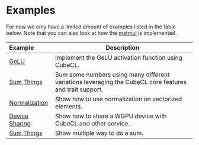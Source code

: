# Examples

For now we only have a limited amount of examples listed in the table below. Note that you can also
look at how the [matmul](https://github.com/tracel-ai/cubecl/tree/main/crates/cubecl-matmul) is
implemented.

| Example                                                                               | Description                                                                                             |
| :------------------------------------------------------------------------------------ | ------------------------------------------------------------------------------------------------------- |
| [GeLU](https://github.com/tracel-ai/cubecl/tree/main/examples/gelu)                   | Implement the GeLU activation function using CubeCL.                                                     |
| [Sum Things](https://github.com/tracel-ai/cubecl/tree/main/examples/sum_things)       | Sum some numbers using many different variations leveraging the CubeCL core features and trait support.                 |
| [Normalization](https://github.com/tracel-ai/cubecl/tree/main/examples/normalization) | Show how to use normalization on vectorized elements.                                                   |
| [Device Sharing](https://github.com/tracel-ai/cubecl/tree/main/examples/device_sharing) | Show how to share a WGPU device with CubeCL and other service.                                                    |
| [Sum Things](https://github.com/tracel-ai/cubecl/tree/main/examples/sum_things) | Show multiple way to do a sum.                                                        |
